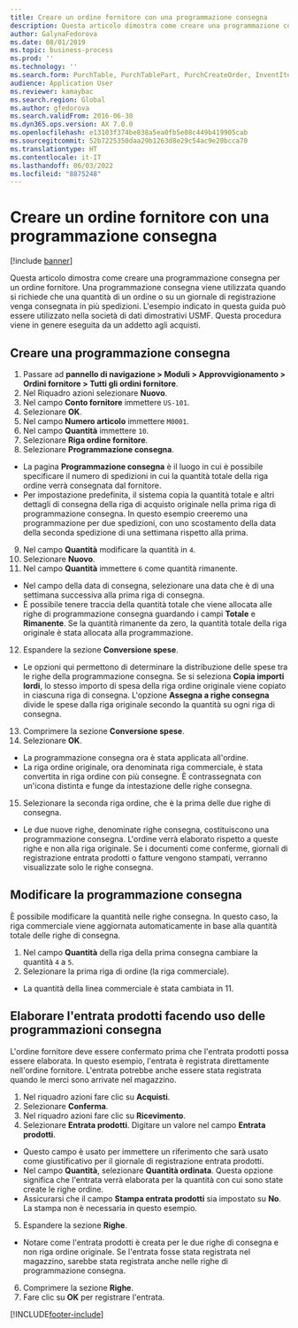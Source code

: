 ```yaml
---
title: Creare un ordine fornitore con una programmazione consegna
description: Questa articolo dimostra come creare una programmazione consegna per un ordine fornitore.
author: GalynaFedorova
ms.date: 08/01/2019
ms.topic: business-process
ms.prod: ''
ms.technology: ''
ms.search.form: PurchTable, PurchTablePart, PurchCreateOrder, InventItemIdLookupPurchase, PurchDeliverySchedule, PurchEditLines
audience: Application User
ms.reviewer: kamaybac
ms.search.region: Global
ms.author: gfedorova
ms.search.validFrom: 2016-06-30
ms.dyn365.ops.version: AX 7.0.0
ms.openlocfilehash: e13103f374be838a5ea0fb5e08c449b419905cab
ms.sourcegitcommit: 52b7225350daa29b1263d8e29c54ac9e20bcca70
ms.translationtype: HT
ms.contentlocale: it-IT
ms.lasthandoff: 06/03/2022
ms.locfileid: "8875248"
---
```

# <a name="create-a-purchase-order-with-a-delivery-schedule"></a>Creare un ordine fornitore con una programmazione consegna

[!include [banner](../../includes/banner.md)]

Questa articolo dimostra come creare una programmazione consegna per un ordine fornitore. Una programmazione consegna viene utilizzata quando si richiede che una quantità di un ordine o su un giornale di registrazione venga consegnata in più spedizioni. L'esempio indicato in questa guida può essere utilizzato nella società di dati dimostrativi USMF. Questa procedura viene in genere eseguita da un addetto agli acquisti.

## <a name="create-a-delivery-schedule"></a>Creare una programmazione consegna
1. Passare ad **pannello di navigazione > Moduli > Approvvigionamento > Ordini fornitore > Tutti gli ordini fornitore**.
2. Nel Riquadro azioni selezionare **Nuovo**.
3. Nel campo **Conto fornitore** immettere `US-101`.
4. Selezionare **OK**.
5. Nel campo **Numero articolo** immettere `M0001`.
6. Nel campo **Quantità** immettere `10`.
7. Selezionare **Riga ordine fornitore**.
8. Selezionare **Programmazione consegna**.
- La pagina **Programmazione consegna** è il luogo in cui è possibile specificare il numero di spedizioni in cui la quantità totale della riga ordine verrà consegnata dal fornitore.  
- Per impostazione predefinita, il sistema copia la quantità totale e altri dettagli di consegna della riga di acquisto originale nella prima riga di programmazione consegna. In questo esempio creeremo una programmazione per due spedizioni, con uno scostamento della data della seconda spedizione di una settimana rispetto alla prima.  
9. Nel campo **Quantità** modificare la quantità in `4`.
10. Selezionare **Nuovo**.
11. Nel campo **Quantità** immettere `6` come quantità rimanente.
- Nel campo della data di consegna, selezionare una data che è di una settimana successiva alla prima riga di consegna.  
- È possibile tenere traccia della quantità totale che viene allocata alle righe di programmazione consegna guardando i campi **Totale** e **Rimanente**. Se la quantità rimanente da zero, la quantità totale della riga originale è stata allocata alla programmazione.  
12. Espandere la sezione **Conversione spese**.
- Le opzioni qui permettono di determinare la distribuzione delle spese tra le righe della programmazione consegna. Se si seleziona **Copia importi lordi**, lo stesso importo di spesa della riga ordine originale viene copiato in ciascuna riga di consegna. L'opzione **Assegna a righe consegna** divide le spese dalla riga originale secondo la quantità su ogni riga di consegna.  
13. Comprimere la sezione **Conversione spese**.
14. Selezionare **OK**.
- La programmazione consegna ora è stata applicata all'ordine.  
- La riga ordine originale, ora denominata riga commerciale, è stata convertita in riga ordine con più consegne. È contrassegnata con un'icona distinta e funge da intestazione delle righe consegna.  
15. Selezionare la seconda riga ordine, che è la prima delle due righe di consegna.
- Le due nuove righe, denominate righe consegna, costituiscono una programmazione consegna. L'ordine verrà elaborato rispetto a queste righe e non alla riga originale. Se i documenti come conferme, giornali di registrazione entrata prodotti o fatture vengono stampati, verranno visualizzate solo le righe consegna.  

## <a name="change-the-delivery-schedule"></a>Modificare la programmazione consegna
È possibile modificare la quantità nelle righe consegna. In questo caso, la riga commerciale viene aggiornata automaticamente in base alla quantità totale delle righe di consegna.  
1. Nel campo **Quantità** della riga della prima consegna cambiare la quantità `4` a `5`.
2. Selezionare la prima riga di ordine (la riga commerciale).  
- La quantità della linea commerciale è stata cambiata in 11.  

## <a name="process-product-receipt-using-delivery-schedules"></a>Elaborare l'entrata prodotti facendo uso delle programmazioni consegna
L'ordine fornitore deve essere confermato prima che l'entrata prodotti possa essere elaborata. In questo esempio, l'entrata è registrata direttamente nell'ordine fornitore. L'entrata potrebbe anche essere stata registrata quando le merci sono arrivate nel magazzino.  
1. Nel riquadro azioni fare clic su **Acquisti**.
2. Selezionare **Conferma**.
3. Nel riquadro azioni fare clic su **Ricevimento**.
4. Selezionare **Entrata prodotti**. Digitare un valore nel campo **Entrata prodotti**.
- Questo campo è usato per immettere un riferimento che sarà usato come giustificativo per il giornale di registrazione entrata prodotti.  
- Nel campo **Quantità**, selezionare **Quantità ordinata**. Questa opzione significa che l'entrata verrà elaborata per la quantità con cui sono state create le righe ordine.  
- Assicurarsi che il campo **Stampa entrata prodotti** sia impostato su **No**. La stampa non è necessaria in questo esempio.  
5. Espandere la sezione **Righe**.
- Notare come l'entrata prodotti è creata per le due righe di consegna e non riga ordine originale. Se l'entrata fosse stata registrata nel magazzino, sarebbe stata registrata anche nelle righe di programmazione consegna.  
6. Comprimere la sezione **Righe**.
7. Fare clic su **OK** per registrare l'entrata.



[!INCLUDE[footer-include](../../../includes/footer-banner.md)]